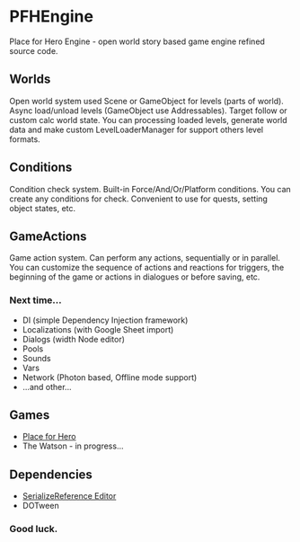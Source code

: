 # PFHEngine
Place for Hero Engine - open world story based game engine refined source code.

## Worlds
Open world system used Scene or GameObject for levels (parts of world). Async load/unload levels (GameObject use Addressables). Target follow or custom calc world state. You can processing loaded levels, generate world data and make custom LevelLoaderManager for support others level formats.

## Conditions
Condition check system. Built-in Force/And/Or/Platform conditions. You can create any conditions for check. Convenient to use for quests, setting object states, etc.

## GameActions
Game action system. Can perform any actions, sequentially or in parallel. You can customize the sequence of actions and reactions for triggers, the beginning of the game or actions in dialogues or before saving, etc.

### Next time...
* DI (simple Dependency Injection framework)
* Localizations (with Google Sheet import)
* Dialogs (width Node editor)
* Pools
* Sounds
* Vars
* Network (Photon based, Offline mode support)
* ...and other...

## Games
* [Place for Hero](https://store.steampowered.com/app/1551730/)
* The Watson - in progress...

## Dependencies
* [SerializeReference Editor](https://github.com/elmortem/serializereferenceeditor)
* DOTween

### Good luck.
